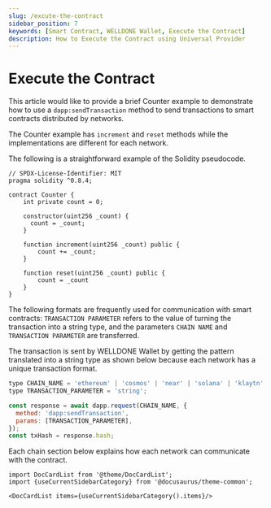 ```yaml
---
slug: /excute-the-contract
sidebar_position: 7
keywords: [Smart Contract, WELLDONE Wallet, Execute the Contract]
description: How to Execute the Contract using Universal Provider
---
```


# Execute the Contract

This article would like to provide a brief Counter example to demonstrate how to use a `dapp:sendTransaction` method to send transactions to smart contracts distributed by networks.

The Counter example has `increment` and `reset` methods while the implementations are different for each network.

The following is a straightforward example of the Solidity pseudocode.

```solidity
// SPDX-License-Identifier: MIT
pragma solidity ^0.8.4;

contract Counter {
    int private count = 0;

    constructor(uint256 _count) {
      count = _count;
    }

    function increment(uint256 _count) public {
        count += _count;
    }

    function reset(uint256 _count) public {
        count = _count
    }
}
```

The following formats are frequently used for communication with smart contracts: `TRANSACTION PARAMETER` refers to the value of turning the transaction into a string type, and the parameters `CHAIN NAME` and `TRANSACTION PARAMETER` are transferred.

The transaction is sent by WELLDONE Wallet by getting the pattern translated into a string type as shown below because each network has a unique transaction format.

```javascript
type CHAIN_NAME = 'ethereum' | 'cosmos' | 'near' | 'solana' | 'klaytn' | 'celo' | 'neon';
type TRANSACTION_PARAMETER = 'string';

const response = await dapp.request(CHAIN_NAME, {
  method: 'dapp:sendTransaction',
  params: [TRANSACTION_PARAMETER],
});
const txHash = response.hash;
```

Each chain section below explains how each network can communicate with the contract.

```mdx-code-block
import DocCardList from '@theme/DocCardList';
import {useCurrentSidebarCategory} from '@docusaurus/theme-common';

<DocCardList items={useCurrentSidebarCategory().items}/>
```
